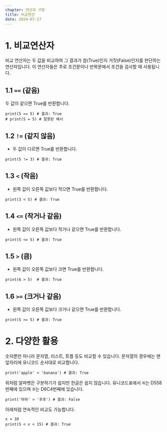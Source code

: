 ```yaml
---
chapter: 연산과 구문
title: 비교연산
date: 2024-07-27
---
```


# 1. 비교연산자

비교 연산자는 두 값을 비교하여 그 결과가 참(True)인지 거짓(False)인지를 판단하는 연산자입니다. 이 연산자들은 주로 조건문이나 반복문에서 조건을 검사할 때 사용됩니다.

## 1.1 `==` (같음)

두 값이 같으면 True를 반환합니다.

```python-exec
print(5 == 5) # 결과: True
# print(5 = 5) # 잘못된 예시
```

## 1.2 `!=` (같지 않음)

- 두 값이 다르면 True를 반환합니다.

```python-exec
print(5 != 3) # 결과: True
```

## 1.3 `<` (작음)

- 왼쪽 값이 오른쪽 값보다 작으면 True를 반환합니다.

```python-exec
print(3 < 5) # 결과: True
```

## 1.4 `<=` (작거나 같음)

- 왼쪽 값이 오른쪽 값보다 작거나 같으면 True를 반환합니다.

```python-exec
print(5 <= 5) # 결과: True
```

## 1.5 `>` (큼)

- 왼쪽 값이 오른쪽 값보다 크면 True를 반환합니다.

```python-exec
print(6 > 5)  # 결과: True

```

## 1.6 `>=` (크거나 같음)

- 왼쪽 값이 오른쪽 값보다 크거나 같으면 True를 반환합니다.

```python-exec
print(5 >= 5) # 결과: True
```

# 2. 다양한 활용

숫자뿐만 아니라 문자열, 리스트, 튜플 등도 비교할 수 있습니다. 문자열의 경우에는 맨 앞자리에 유니코드 순서대로 비교합니다.

```python-exec
print('apple' < 'banana') # 결과: True
```

위처럼 알파벳은 구분하기가 쉽지만 한글은 쉽지 않습니다. 유니코드표에서 `하`는 D558번째에 있으며 `후`는 D6C4번째에 있습니다.

```python-exec
print('하하' > '후후') # 결과: False
```

아래처럼 연속적인 비교도 가능합니다.

```python-exec
x = 10
print(5 < x < 15) # 결과: True
```